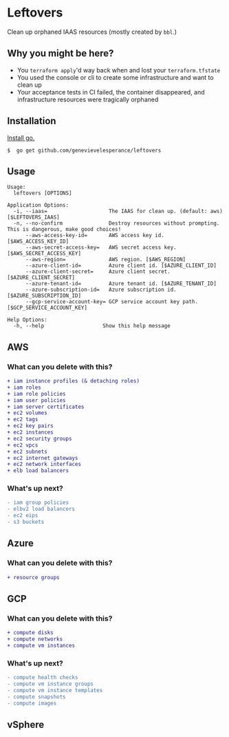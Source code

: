 # Leftovers

Clean up orphaned IAAS resources (mostly created by `bbl`.)

## Why you might be here?
- You `terraform apply`'d way back when and lost your `terraform.tfstate`
- You used the console or cli to create some infrastructure and want to clean up
- Your acceptance tests in CI failed, the container disappeared, and
infrastructure resources were tragically orphaned

## Installation

[Install go.](https://golang.org/doc/install)

```
$  go get github.com/genevievelesperance/leftovers
```

## Usage

```
Usage:
  leftovers [OPTIONS]

Application Options:
  -i, --iaas=                    The IAAS for clean up. (default: aws) [$LEFTOVERS_IAAS]
  -n, --no-confirm               Destroy resources without prompting. This is dangerous, make good choices!
      --aws-access-key-id=       AWS access key id. [$AWS_ACCESS_KEY_ID]
      --aws-secret-access-key=   AWS secret access key. [$AWS_SECRET_ACCESS_KEY]
      --aws-region=              AWS region. [$AWS_REGION]
      --azure-client-id=         Azure client id. [$AZURE_CLIENT_ID]
      --azure-client-secret=     Azure client secret. [$AZURE_CLIENT_SECRET]
      --azure-tenant-id=         Azure tenant id. [$AZURE_TENANT_ID]
      --azure-subscription-id=   Azure subscription id. [$AZURE_SUBSCRIPTION_ID]
      --gcp-service-account-key= GCP service account key path. [$GCP_SERVICE_ACCOUNT_KEY]

Help Options:
  -h, --help                   Show this help message
```

## AWS
### What can you delete with this?

```diff
+ iam instance profiles (& detaching roles)
+ iam roles
+ iam role policies
+ iam user policies
+ iam server certificates
+ ec2 volumes
+ ec2 tags
+ ec2 key pairs
+ ec2 instances
+ ec2 security groups
+ ec2 vpcs
+ ec2 subnets
+ ec2 internet gateways
+ ec2 network interfaces
+ elb load balancers
```

### What's up next?

```diff
- iam group policies
- elbv2 load balancers
- ec2 eips
- s3 buckets
```

## Azure
### What can you delete with this?

```diff
+ resource groups
```

## GCP
### What can you delete with this?

```diff
+ compute disks
+ compute networks
+ compute vm instances
```
### What's up next?

```diff
- compute health checks
- compute vm instance groups
- compute vm instance templates
- compute snapshots
- compute images
```

## vSphere
